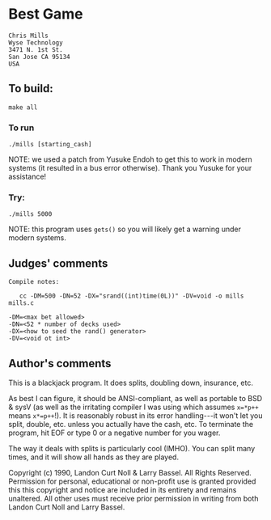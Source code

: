 # Best Game

	Chris Mills
	Wyse Technology
	3471 N. 1st St.
	San Jose CA 95134
	USA

## To build:

	make all

### To run

    ./mills [starting_cash]

NOTE: we used a patch from Yusuke Endoh to get this to work in modern systems
(it resulted in a bus error otherwise). Thank you Yusuke for your assistance!

### Try:

    ./mills 5000


NOTE: this program uses `gets()` so you will likely get a warning under modern
systems.

## Judges' comments

    Compile notes:

       cc -DM=500 -DN=52 -DX="srand((int)time(0L))" -DV=void -o mills mills.c

	-DM=<max bet allowed>
	-DN=<52 * number of decks used>
	-DX=<how to seed the rand() generator>
	-DV=<void ot int>

## Author's comments

This is a blackjack program.  It does splits, doubling down,
insurance, etc.  

As best I can figure, it should be ANSI-compliant, as well as
portable to BSD & sysV (as well as the irritating compiler I
was using which assumes `x=*p++` means `x*=p++`!).  It is
reasonably robust in its error handling---it won't let you
split, double, etc. unless you actually have the cash, etc.  To
terminate the program, hit EOF or type 0 or a negative number
for you wager.

The way it deals with splits is particularly cool (IMHO).  You
can split many times, and it will show all hands as they are
played.

Copyright (c) 1990, Landon Curt Noll & Larry Bassel.
All Rights Reserved.  Permission for personal, educational or non-profit use is
granted provided this this copyright and notice are included in its entirety
and remains unaltered.  All other uses must receive prior permission in writing
from both Landon Curt Noll and Larry Bassel.
